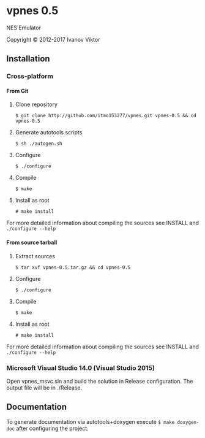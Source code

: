 # vpnes 0.5

NES Emulator

Copyright &copy; 2012-2017  Ivanov Viktor

## Installation

### Cross-platform

#### From Git

1. Clone repository

	`$ git clone http://github.com/itmo153277/vpnes.git vpnes-0.5 && cd vpnes-0.5`

2. Generate autotools scripts

	`$ sh ./autogen.sh`

3. Configure

	`$ ./configure`

4. Compile

	`$ make`

5. Install as root

	`# make install`

For more detailed information about compiling the sources see INSTALL and `./configure --help`

#### From source tarball

1. Extract sources

	`$ tar xvf vpnes-0.5.tar.gz && cd vpnes-0.5`

2. Configure

	`$ ./configure`

3. Compile

	`$ make`

4. Install as root

	`# make install`

For more detailed information about compiling the sources see INSTALL and `./configure --help`

### Microsoft Visual Studio 14.0 (Visual Studio 2015)

Open vpnes_msvc.sln and build the solution in Release configuration. The output file will be in ./Release.

## Documentation

To generate documentation via autotools+doxygen execute `$ make doxygen-doc` after configuring the project.
